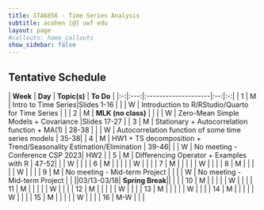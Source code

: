 ```yaml
---
title: STA6856 - Time Series Analysis 
subtitle: acohen [@] uwf edu
layout: page
#callouts: home_callouts
show_sidebar: false
---
```



## Tentative Schedule

| **Week** | **Day** | **Topic(s)** | **To Do** |
|:-:|:---:|:--------------------|:--:|:-:|
| 1    | M     | Intro to Time Series|Slides 1-16 |
|      | W     | Introduction to R/RStudio/Quarto for Time Series | |
| 2    | M     | **MLK (no class)** | |
|      | W     | Zero-Mean Simple Models + Covariance |Slides 17-27 |
| 3    | M     | Stationary + Autocorrelation function + MA(1) | 28-38 | 
|      | W     | Autocorrelation function of some time series models  | 35-38| 
| 4    | M     |  HW1 + TS decomposition + Trend/Seasonality Estimation/Elimination | 39-46|
|      | W     |  No meeting - Conference CSP 2023| HW2 | 
| 5    | M     | Differencing Operator + Examples with R | 47-52| 
|      | W     |  | | 
| 6    | M     |  | |
|      | W    |  | | 
| 7    | M    |  | |
|      | W    | | |
| 8    | M    |  |   |
|      | W    |  |  |
| 9    | M    | No meeting - Mid-term Project | |
|      | W    | No meeting - Mid-term Project | |
||03/13-03/18|      **Spring Break**|| |  |
| 10   | M    |  | |
|      | W    |  | |
| 11   | M    | | |
|      | W    |   | |
| 12   | M    |  | |
|      | W    |  | |
| 13   | M    |  | |
|      | W    | | |
| 14   | M    |  | |
|      | W    | | |
| 15   | M    |  | |
|      | W    |  | |
| 16   | M-W  |  | | 
